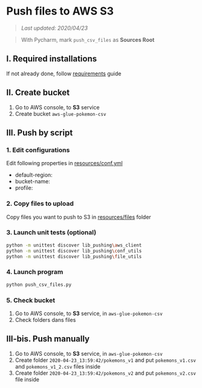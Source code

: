 # Push files to AWS S3

> *Last updated: 2020/04/23*

> With Pycharm, mark `push_csv_files` as **Sources Root**

## I. Required installations
If not already done, follow [requirements](../../requirements.md) guide

## II. Create bucket
1. Go to AWS console, to **S3** service
2. Create bucket `aws-glue-pokemon-csv`

## III. Push by script

### 1. Edit configurations
Edit following properties in [resources/conf.yml](resources/conf.yml)
   - default-region:
   - bucket-name:
   - profile:

### 2. Copy files to upload
Copy files you want to push to S3 in [resources/files](resources/files) folder

### 3. Launch unit tests (optional)
```sh
python -m unittest discover lib_pushing\aws_client
python -m unittest discover lib_pushing\conf_utils
python -m unittest discover lib_pushing\file_utils
```

### 4. Launch program
```sh
python push_csv_files.py
```

### 5. Check bucket
1. Go to AWS console, to **S3** service, in `aws-glue-pokemon-csv`
2. Check folders dans files

## III-bis. Push manually
1. Go to AWS console, to **S3** service, in `aws-glue-pokemon-csv`
2. Create folder `2020-04-23_13:59:42/pokemons_v1` and put `pokemons_v1.csv` and `pokemons_v1_2.csv` files inside
3. Create folder `2020-04-23_13:59:42/pokemons_v2` and put `pokemons_v2.csv` file inside